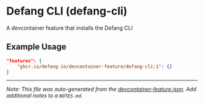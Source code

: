 
# Defang CLI (defang-cli)

A devcontainer feature that installs the Defang CLI

## Example Usage

```json
"features": {
    "ghcr.io/defang-io/devcontainer-feature/defang-cli:1": {}
}
```





---

_Note: This file was auto-generated from the [devcontainer-feature.json](https://github.com/defang-io/devcontainer-feature/blob/main/src/defang-cli/devcontainer-feature.json).  Add additional notes to a `NOTES.md`._
